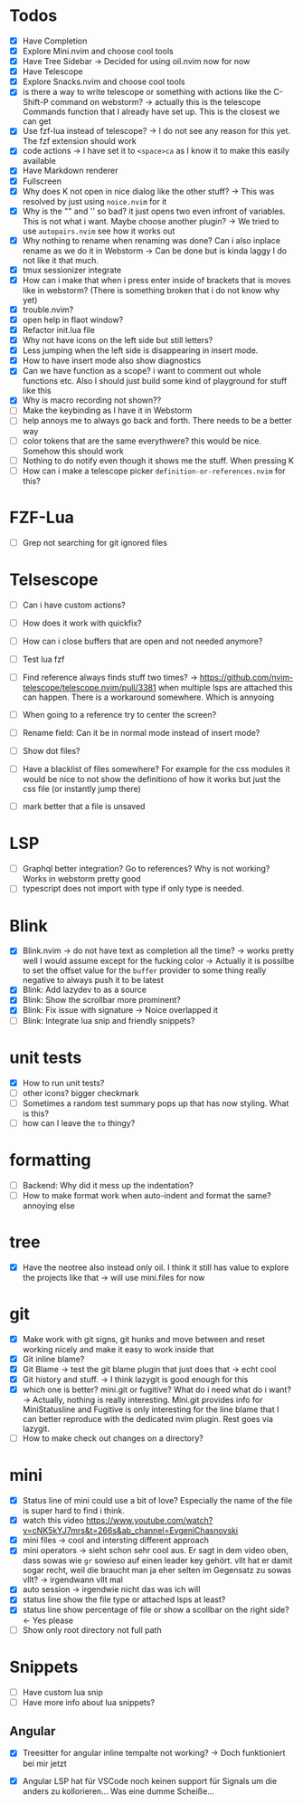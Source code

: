 # Todos
- [x] Have Completion
- [x] Explore Mini.nvim and choose cool tools
- [x] Have Tree Sidebar -> Decided for using oil.nvim now for now
- [x] Have Telescope
- [x] Explore Snacks.nvim and choose cool tools
- [x] is there a way to write telescope or something with actions like the C-Shift-P command on webstorm? -> actually this is the telescope Commands function that I already have set up. This is the closest we can get
- [x] Use fzf-lua instead of telescope? -> I do not see any reason for this yet. The fzf extension should work 
- [x] code actions -> I have set it to `<space>ca` as I know it to make this easily available
- [x] Have Markdown renderer
- [x] Fullscreen
- [x] Why does K not open in nice dialog like the other stuff? -> This was resolved by just using `noice.nvim` for it
- [x] Why is the "" and '' so bad? it just opens two even infront of variables. This is not what i want. Maybe choose another plugin? -> We tried to use `autopairs.nvim` see how it works out
- [x] Why nothing to rename when renaming was done? Can i also inplace rename as we do it in Webstorm -> Can be done but is kinda laggy I do not like it that much.
- [x] tmux sessionizer integrate
- [x] How can i make that when i press enter inside of brackets that is moves like in webstorm? (There is something broken that i do not know why yet)
- [x] trouble.nvim?
- [x] open help in flaot window?
- [x] Refactor init.lua file
- [x] Why not have icons on the left side but still letters?
- [x] Less jumping when the left side is disappearing in insert mode.
- [x] How to have insert mode also show diagnostics
- [x] Can we have function as a scope? i want to comment out whole functions etc. Also I should just build some kind of playground for stuff like this 
- [x] Why is macro recording not shown??
- [ ] Make the keybinding as I have it in Webstorm
- [ ] help annoys me to always go back and forth. There needs to be a better way
- [ ] color tokens that are the same everythwere? this would be nice. Somehow this should work
- [ ] Nothing to do notify even though it shows me the stuff. When pressing K
- [ ] How can i make a telescope picker `definition-or-references.nvim` for this?

# FZF-Lua 
- [ ] Grep not searching for git ignored files

# Telsescope
- [ ] Can i have custom actions?
- [ ] How does it work with quickfix?
- [ ] How can i close buffers that are open and not needed anymore? 
- [ ] Test lua fzf
- [ ] Find reference always finds stuff two times? -> https://github.com/nvim-telescope/telescope.nvim/pull/3381 when multiple lsps are attached this can happen. There is a workaround somewhere. Which is annyoing
- [ ] When going to a reference try to center the screen?
- [ ] Rename field: Can it be in normal mode instead of insert mode?
- [ ] Show dot files?
- [ ] Have a blacklist of files somewhere? For example for the css modules it would be nice to not show the definitiono of how it works but just the css file (or instantly jump there)

- [ ] mark better that a file is unsaved

# LSP
- [ ] Graphql better integration? Go to references? Why is not working? Works in webstorm pretty good
- [ ] typescript does not import with type if only type is needed. 

# Blink
- [x] Blink.nvim -> do not have text as completion all the time? -> works pretty well I would assume except for the fucking color -> Actually it is possilbe to set the offset value for the `buffer` provider to some thing really negative to always push it to be latest
- [x] Blink: Add lazydev to as a source  
- [x] Blink: Show the scrollbar more prominent?
- [x] Blink: Fix issue with signature -> Noice overlapped it
- [ ] Blink: Integrate lua snip and friendly snippets?

# unit tests
- [x] How to run unit tests?
- [ ] other icons? bigger checkmark
- [ ] Sometimes a random test summary pops up that has now styling. What is this?
- [ ] how can I leave the `to` thingy?

# formatting
- [ ] Backend: Why did it mess up the indentation?
- [ ] How to make format work when auto-indent and format the same? annoying else

# tree
- [x] Have the neotree also instead only oil. I think it still has value to explore the projects like that -> will use mini.files for now

# git
- [x] Make work with git signs, git hunks and move between and reset working nicely and make it easy to work inside that 
- [x] Git inline blame?
- [x] Git Blame -> test the git blame plugin that just does that -> echt cool
- [x] Git history and stuff. -> I think lazygit is good enough for this 
- [x] which one is better? mini.git or fugitive? What do i need what do i want? -> Actually, nothing is really interesting. Mini.git provides info for MiniStatusline and Fugitive is only interesting for the line blame that I can better reproduce with the dedicated nvim plugin. Rest goes via lazygit.
- [ ] How to make check out changes on a directory?

# mini 
- [x] Status line of mini could use a bit of love? Especially the name of the file is super hard to find i think.
- [x] watch this video https://www.youtube.com/watch?v=cNK5kYJ7mrs&t=266s&ab_channel=EvgeniChasnovski
- [x] mini files -> cool and intersting different approach
- [x] mini operators -> sieht schon sehr cool aus. Er sagt in dem video oben, dass sowas wie `gr` sowieso auf einen leader key gehört. vllt hat er damit sogar recht, weil die braucht man ja eher selten im Gegensatz zu sowas vllt? -> irgendwann vllt mal
- [x] auto session -> irgendwie nicht das was ich will
- [x] status line show the file type or attached lsps at least?
- [x] status line show percentage of file or show a scollbar on the right side? <- Yes please
- [ ] Show only root directory not full path

# Snippets
- [ ] Have custom lua snip
- [ ] Have more info about lua snippets?

## Angular 
- [x] Treesitter for angular inline tempalte not working? -> Doch funktioniert bei mir jetzt
- [x] Angular LSP hat für VSCode noch keinen support für Signals um die anders zu kollorieren... Was eine dumme Scheiße...

